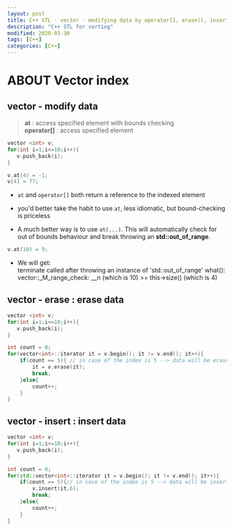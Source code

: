 ```yaml
---
layout: post
title: C++ STL - vector - modifying data by operator[], erase(), insert() 
description: "C++ STL for sorting"
modified: 2020-03-30
tags: [C++]
categories: [C++]
---
```


# ABOUT Vector index

## vector - modify data
> **at** : access specified element with bounds checking  
> **operator[]** :  access specified element  



```c++
vector <int> v;
for(int i=1;i<=10;i++){
   v.push_back(i);
}

v.at(4) = -1;
v[4] = 77;
```
- `at` and `operator[]` both return a reference to the indexed element

-  you'd better take the habit to use `at`, less idiomatic, but bound-checking is priceless

- A much better way is to use `at(...)`. This will automatically check for out of bounds behaviour and break throwing an **std::out_of_range**.  

```c++
v.at(10) = 9;
```
- We will get:  
terminate called after throwing an instance of 'std::out_of_range'
what(): vector::_M_range_check: __n (which is 10) >= this->size() (which is 4)

<!--
- `at()` 을 쓰는게 좋겠네요. code test 에서 vector로 컨테이너 구현하고 [] 인덱스 접근했더니 시간초과 에러났었음. 앞으로 `at()`을 쓰도록 합시다  
-->

## vector - erase : erase data

```c++
vector <int> v;
for(int i=1;i<=10;i++){
   v.push_back(i);
}

int count = 0;
for(vector<int>::iterator it = v.begin(); it != v.end(); it++){
    if(count == 5){ // in case of the index is 5 --> data will be erased
        it = v.erase(it);
        break;
    }else{
        count++;
    }
}
```


## vector - insert : insert data

```c++
vector <int> v;
for(int i=1;i<=10;i++){
   v.push_back(i);
}

int count = 0;
for(std::vector<int>::iterator it = v.begin(); it != v.end(); it++){
    if(count == 5){// in case of the index is 5 --> data will be inserted
        v.insert(it,6);
        break;
    }else{
        count++;
    }
}
```

